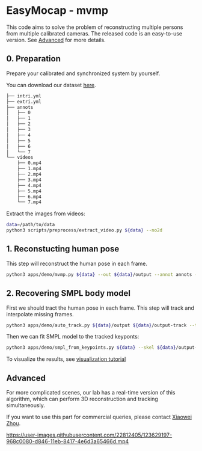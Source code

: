 <!--
 * @Date: 2021-06-28 14:09:50
 * @Author: Qing Shuai
 * @LastEditors: Qing Shuai
 * @LastEditTime: 2021-06-28 19:28:14
 * @FilePath: /EasyMocapRelease/doc/mvmp.md
-->
# EasyMocap - mvmp

This code aims to solve the problem of reconstructing multiple persons from multiple calibrated cameras. The released code is an easy-to-use version. See [Advanced](#Advanced) for more details.

## 0. Preparation

Prepare your calibrated and synchronized system by yourself.

You can download our dataset [here](https://zjueducn-my.sharepoint.com/:u:/g/personal/s_q_zju_edu_cn/EZFGgpK2Y6RBkPbGvny_PC0BIS08qJvxGYEHYopjhHX_TQ?e=LY3pgm).

```bash
├── intri.yml
├── extri.yml
├── annots
│   ├── 0
│   ├── 1
│   ├── 2
│   ├── 3
│   ├── 4
│   ├── 5
│   ├── 6
│   └── 7
└── videos
    ├── 0.mp4
    ├── 1.mp4
    ├── 2.mp4
    ├── 3.mp4
    ├── 4.mp4
    ├── 5.mp4
    ├── 6.mp4
    └── 7.mp4
```

Extract the images from videos:
```bash
data=/path/to/data
python3 scripts/preprocess/extract_video.py ${data} --no2d
```

## 1. Reconstucting human pose
This step will reconstruct the human pose in each frame.
```bash
python3 apps/demo/mvmp.py ${data} --out ${data}/output --annot annots --cfg config/exp/mvmp1f.yml --undis --vis_det --vis_repro
```

## 2. Recovering SMPL body model
First we should tract the human pose in each frame. This step will track and interpolate missing frames.
```bash
python3 apps/demo/auto_track.py ${data}/output ${data}/output-track --track3d
```

Then we can fit SMPL model to the tracked keyponts:

```bash
python3 apps/demo/smpl_from_keypoints.py ${data} --skel ${data}/output-track/keypoints3d --out ${data}/output-track/smpl --verbose --opts smooth_poses 1e1
```

To visualize the results, see [visualization tutorial](./doc/realtime_visualization.md)


## Advanced

For more complicated scenes, our lab has a real-time version of this algorithm, which can perform 3D reconstruction and tracking simultaneously.

If you want to use this part for commercial queries, please contact [Xiaowei Zhou](mailto:xwzhou@zju.edu.cn).



https://user-images.githubusercontent.com/22812405/123629197-968c0080-d846-11eb-8417-4e6d3a65466d.mp4

